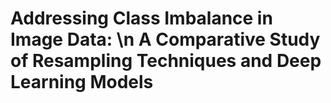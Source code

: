 # Addressing Class Imbalance in Image Data: \n A Comparative Study of Resampling Techniques and Deep Learning Models
